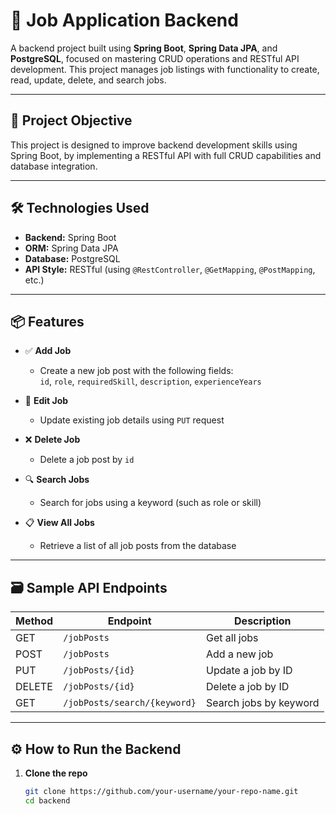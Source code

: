 # 💼 Job Application Backend

A backend project built using **Spring Boot**, **Spring Data JPA**, and **PostgreSQL**, focused on mastering CRUD operations and RESTful API development. This project manages job listings with functionality to create, read, update, delete, and search jobs.

---

## 🎯 Project Objective

This project is designed to improve backend development skills using Spring Boot, by implementing a RESTful API with full CRUD capabilities and database integration.

---

## 🛠️ Technologies Used

- **Backend:** Spring Boot
- **ORM:** Spring Data JPA
- **Database:** PostgreSQL
- **API Style:** RESTful (using `@RestController`, `@GetMapping`, `@PostMapping`, etc.)

---

## 📦 Features

- ✅ **Add Job**
  - Create a new job post with the following fields:  
    `id`, `role`, `requiredSkill`, `description`, `experienceYears`

- 📝 **Edit Job**
  - Update existing job details using `PUT` request

- ❌ **Delete Job**
  - Delete a job post by `id`

- 🔍 **Search Jobs**
  - Search for jobs using a keyword (such as role or skill)

- 📋 **View All Jobs**
  - Retrieve a list of all job posts from the database

---

## 🗃️ Sample API Endpoints

| Method | Endpoint                    | Description            |
|--------|-----------------------------|------------------------|
| GET    | `/jobPosts`                 | Get all jobs           |
| POST   | `/jobPosts`                 | Add a new job          |
| PUT    | `/jobPosts/{id}`            | Update a job by ID     |
| DELETE | `/jobPosts/{id}`            | Delete a job by ID     |
| GET    | `/jobPosts/search/{keyword}`| Search jobs by keyword |

---

## ⚙️ How to Run the Backend

1. **Clone the repo**
   ```bash
   git clone https://github.com/your-username/your-repo-name.git
   cd backend
